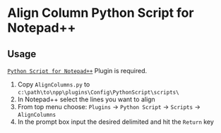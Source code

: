 Align Column Python Script for Notepad++
================

## Usage

[`Python Script for Notepad++`](http://npppythonscript.sourceforge.net/download.shtml) Plugin is required.

  1. Copy `AlignColumns.py` to `c:\path\to\npp\plugins\Config\PythonScript\scripts\`
  2. In Notepad++ select the lines you want to align
  3. From top menu choose: `Plugins` -> `Python Script` -> `Scripts` -> `AlignColumns`
  4. In the prompt box input the desired delimited and hit the `Return` key 
   

